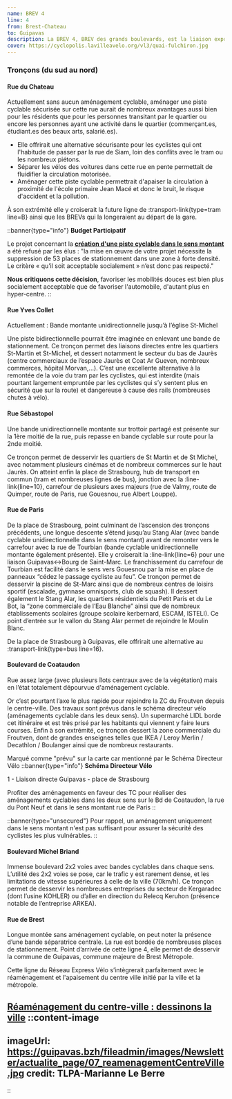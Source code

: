 ```yaml
---
name: BREV 4
line: 4
from: Brest-Chateau
to: Guipavas
description: La BREV 4, BREV des grands boulevards, est la liaison express "nord/sud" de Brest. Dans le centre, elle donnera entre autre une alternative crédible à rouler entre les rails du tram. Une personne habitant à Guipavas et travaillant bas de Siam n'aurait besoin que d'environ 25min de trajet.
cover: https://cyclopolis.lavilleavelo.org/vl3/quai-fulchiron.jpg
---
```


### Tronçons (du sud au nord)

#### Rue du Chateau

Actuellement sans aucun aménagement cyclable, aménager une piste cyclable sécurisée sur cette rue aurait de nombreux avantages aussi bien pour les résidents que pour les personnes transitant par le quartier ou encore les personnes ayant une activité dans le quartier (commerçant.es, étudiant.es des beaux arts, salarié.es).

* Elle offrirait une alternative sécurisante pour les cyclistes qui ont l'habitude de passer par la rue de Siam, loin des conflits avec le tram ou les nombreux piétons.
* Séparer les vélos des voitures dans cette rue en pente permettait de fluidifier la circulation motorisée.
* Aménager cette piste cyclable permettrait d'apaiser la circulation à proximité de l'école primaire Jean Macé et donc le bruit, le risque d'accident et la pollution.

À son extrémité elle y croiserait la future ligne de :transport-link{type=tram line=B} ainsi que les BREVs qui la longeraient au départ de la gare.

::banner{type="info"}
**Budget Participatif**

Le projet concernant la [**création d'une piste cyclable dans le sens montant**](https://jeparticipe.brest.fr/project/budget-participatif-saison-4/collect/proposez-vos-projets/proposals/creation-dune-piste-cyclable-rue-du-chateau
) a été refusé par les élus : "la mise en œuvre de votre projet nécessite la suppression de 53 places de stationnement dans une zone à forte densité. Le critère « qu’il soit acceptable socialement » n’est donc pas respecté."

**Nous critiquons cette décision**, favoriser les mobilités douces est bien plus socialement acceptable que de favoriser l'automobile, d'autant plus en hyper-centre.
::

#### Rue Yves Collet
Actuellement : Bande montante unidirectionnelle jusqu’à l’église St-Michel

Une piste bidirectionnelle pourrait être imaginée en enlevant une bande de stationnement.
Ce tronçon permet des liaisons directes entre les quartiers St-Martin et St-Michel, et dessert notamment le secteur du bas de Jaurès (centre commerciaux de l’espace Jaurès et Coat Ar Gueven, nombreux commerces, hôpital Morvan,...). C’est une excellente alternative à la remontée de la voie du tram par les cyclistes, qui est interdite (mais pourtant largement empruntée par les cyclistes qui s’y sentent plus en sécurité que sur la route) et dangereuse à cause des rails (nombreuses chutes à vélo).

#### Rue Sébastopol

Une bande unidirectionnelle montante sur trottoir partagé est présente sur la 1ère moitié de la rue, puis repasse en bande cyclable sur route pour la 2nde moitié.

Ce tronçon permet de desservir les quartiers de St Martin et de St Michel, avec notamment plusieurs cinémas et de nombreux commerces sur le haut Jaurès. On atteint enfin la place de Strasbourg, hub de transport en commun (tram et nombreuses lignes de bus), jonction avec la :line-link{line=10}, carrefour de plusieurs axes majeurs (rue de Valmy, route de Quimper, route de Paris, rue Gouesnou, rue Albert Louppe).

#### Rue de Paris

De la place de Strasbourg, point culminant de l’ascension des tronçons précédents, une longue descente s’étend jusqu’au Stang Alar (avec bande cyclable unidirectionnelle dans le sens montant) avant de remonter vers le carrefour avec la rue de Tourbian (bande cyclable unidirectionnelle montante également présente). Elle y croiserait la :line-link{line=6} pour une liaison Guipavas<->Bourg de Saint-Marc. Le franchissement du carrefour de Tourbian est facilité dans le sens vers Gouesnou par la mise en place de panneaux “cédez le passage cycliste au feu”. Ce tronçon permet de desservir la piscine de St-Marc ainsi que de nombreux centres de loisirs sportif (escalade, gymnase omnisports, club de squash). Il dessert également le Stang Alar, les quartiers résidentiels du Petit Paris et du Le Bot, la “zone commerciale de l’Eau Blanche” ainsi que de nombreux établissements scolaires (groupe scolaire kerbernard, ESCAM, ISTELI). Ce point d’entrée sur le vallon du Stang Alar permet de rejoindre le Moulin Blanc.

De la place de Strasbourg à Guipavas, elle offrirait une alternative au :transport-link{type=bus line=16}.

#### Boulevard de Coataudon

Rue assez large (avec plusieurs îlots centraux avec de la végétation) mais en l’état totalement dépourvue d'aménagement cyclable.

Or c’est pourtant l’axe le plus rapide pour rejoindre la ZC du Froutven depuis le centre-ville. Des travaux sont prévus dans le schéma directeur vélo (aménagements cyclable dans les deux sens). Un supermarché LIDL borde cet itinéraire et est très prisé par les habitants qui viennent y faire leurs courses. Enfin à son extrémité, ce tronçon dessert la zone commerciale du Froutven, dont de grandes enseignes telles que IKEA / Leroy Merlin / Decathlon / Boulanger ainsi que de nombreux restaurants.


Marqué comme "prévu" sur la carte car mentionné par le Schéma Directeur Vélo
::banner{type="info"}
**Schéma Directeur Vélo**

1 - Liaison directe Guipavas - place de Strasbourg

Profiter des aménagements en faveur des TC pour réaliser des aménagements cyclables dans les deux sens sur le Bd de Coataudon, la rue du Pont Neuf et dans le sens montant rue de Paris
::

::banner{type="unsecured"}
Pour rappel, un aménagement uniquement dans le sens montant n'est pas suffisant pour assurer la sécurité des cyclistes les plus vulnérables.
::

#### Boulevard Michel Briand
Immense boulevard 2x2 voies avec bandes cyclables dans chaque sens. L’utilité des 2x2 voies se pose, car le trafic y est rarement dense, et les limitations de vitesse supérieures à celle de la ville (70km/h). Ce tronçon permet de desservir les nombreuses entreprises du secteur de Kergaradec (dont l’usine KOHLER) ou d’aller en direction du Relecq Keruhon (présence notable de l’entreprise ARKEA).
#### Rue de Brest

Longue montée sans aménagement cyclable, on peut noter la présence d’une bande séparatrice centrale. La rue est bordée de nombreuses places de stationnement. Point d’arrivée de cette ligne 4, elle permet de desservir la commune de Guipavas, commune majeure de Brest Métropole.

Cette ligne du Réseau Express Vélo s’intègrerait parfaitement avec le réaménagement et l'apaisement du centre ville initié par la ville et la métropole.

[Réaménagement du centre-ville : dessinons la ville](https://guipavas.bzh/pages-speciales/fonctionnalites/actualites-109/reamenagement-du-centre-ville-dessinons-la-ville-4316.html)
::content-image
---
imageUrl: https://guipavas.bzh/fileadmin/images/Newsletter/actualite_page/07_reamenagementCentreVille.jpg
credit: TLPA-Marianne Le Berre
---
::
